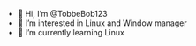 - 👋 Hi, I’m @TobbeBob123
- 👀 I’m interested in Linux and Window manager
- 🌱 I’m currently learning Linux

<!---
TobbeBob123/TobbeBob123 is a ✨ special ✨ repository because its `README.md` (this file) appears on your GitHub profile.
You can click the Preview link to take a look at your changes.
--->
